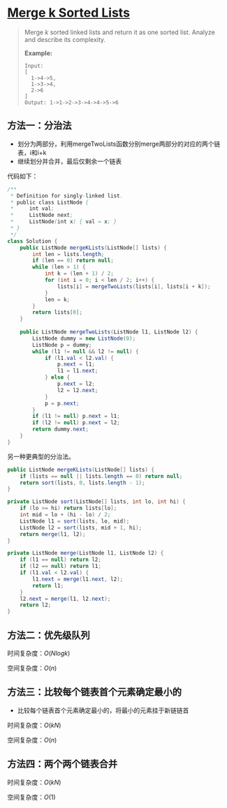 # [Merge k Sorted Lists](1)

> Merge *k* sorted linked lists and return it as one sorted list. Analyze and describe its complexity.
>
> **Example:**
>
> ```
> Input:
> [
>   1->4->5,
>   1->3->4,
>   2->6
> ]
> Output: 1->1->2->3->4->4->5->6
> ```



## 方法一：分治法

* 划分为两部分，利用mergeTwoLists函数分别merge两部分的对应的两个链表，i和i+k
* 继续划分并合并，最后仅剩余一个链表



代码如下：

```java
/**
 * Definition for singly-linked list.
 * public class ListNode {
 *     int val;
 *     ListNode next;
 *     ListNode(int x) { val = x; }
 * }
 */
class Solution {
    public ListNode mergeKLists(ListNode[] lists) {
        int len = lists.length;
        if (len == 0) return null;
        while (len > 1) {
            int k = (len + 1) / 2;
            for (int i = 0; i < len / 2; i++) {
                lists[i] = mergeTwoLists(lists[i], lists[i + k]);
            }
            len = k;
        }
        return lists[0];
    }
    
    public ListNode mergeTwoLists(ListNode l1, ListNode l2) {
        ListNode dummy = new ListNode(0);
        ListNode p = dummy;
        while (l1 != null && l2 != null) {
            if (l1.val < l2.val) {
                p.next = l1;
                l1 = l1.next;
            } else {
                p.next = l2;
                l2 = l2.next;
            }
            p = p.next;
        }
        if (l1 != null) p.next = l1;
        if (l2 != null) p.next = l2;
        return dummy.next;
    }  
}
```

另一种更典型的分治法。

```java
public ListNode mergeKLists(ListNode[] lists) {
    if (lists == null || lists.length == 0) return null;
    return sort(lists, 0, lists.length - 1);
}

private ListNode sort(ListNode[] lists, int lo, int hi) {
    if (lo >= hi) return lists[lo];
    int mid = lo + (hi - lo) / 2;
    ListNode l1 = sort(lists, lo, mid);
    ListNode l2 = sort(lists, mid + 1, hi);
    return merge(l1, l2);
}

private ListNode merge(ListNode l1, ListNode l2) {
    if (l1 == null) return l2;
    if (l2 == null) return l1;
    if (l1.val < l2.val) {
        l1.next = merge(l1.next, l2);
        return l1;
    }
    l2.next = merge(l1, l2.next);
    return l2;
}
```



## 方法二：优先级队列

时间复杂度：$O(Nlogk)$

空间复杂度：$O(n)$





## 方法三：比较每个链表首个元素确定最小的

* 比较每个链表首个元素确定最小的，将最小的元素挂于新链链首

时间复杂度：$O(kN)$

空间复杂度：$O(n)$



## 方法四：两个两个链表合并

时间复杂度：$O(kN)$

空间复杂度：$O(1)$







[1]: https://leetcode.com/problems/merge-k-sorted-lists/